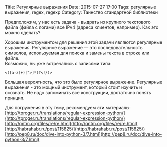 Title: Регулярные выражения
Date: 2015-07-27 17:00
Tags: регулярные выражения, regex, regexp
Category: Таинство стандартной библиотеки

Предположим, у нас есть задача - выдрать из крупного текстового файла (файла с логами) все IPv4 (адреса клиентов, например). Как это можно сделать?

Хорошим инструментом для решения этой задачи являются регулярные выражения. Регулярное выражение — это последовательность символов, используемая для поиска и замены текста в строке или файле.  
Возможно, вы уже встречались с записями типа:

```
<([a-z]+)[^>]*(?<!/)>
```

Большая вероятность, что это было регулярное выражение.
Регулярные выражения - это мощный инструмент, который стоит изучить и осознать. Не надо запоминать все конструкции, достаточно понять принцип.

Для погружения в эту тему, рекомендуем эти материалы:
[http://tproger.ru/translations/regular-expression-python/](http://tproger.ru/translations/regular-expression-python/)
[http://qntm.org/files/re/re.html](http://qntm.org/files/re/re.html)
[http://habrahabr.ru/post/115825/](http://habrahabr.ru/post/115825/)
[http://pep8.ru/doc/dive-into-python-3/7.html](http://pep8.ru/doc/dive-into-python-3/7.html)